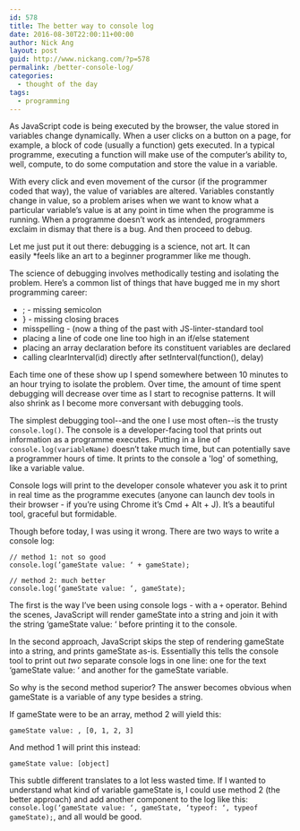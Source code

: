 ```yaml
---
id: 578
title: The better way to console log
date: 2016-08-30T22:00:11+00:00
author: Nick Ang
layout: post
guid: http://www.nickang.com/?p=578
permalink: /better-console-log/
categories:
  - thought of the day
tags:
  - programming
---
```

As JavaScript code is being executed by the browser, the value stored in variables change dynamically. When a user clicks on a button on a page, for example, a block of code (usually a function) gets executed. In a typical programme, executing a function will make use of the computer’s ability to, well, compute, to do some computation and store the value in a variable.

With every click and even movement of the cursor (if the programmer coded that way), the value of variables are altered. Variables constantly change in value, so a problem arises when we want to know what a particular variable’s value is at any point in time when the programme is running. When a programme doesn’t work as intended, programmers exclaim in dismay that there is a bug. And then proceed to debug.

Let me just put it out there: debugging is a science, not art. It can easily *feels like an art to a beginner programmer like me though.

The science of debugging involves methodically testing and isolating the problem. Here’s a common list of things that have bugged me in my short programming career:

* ; - missing semicolon
* } - missing closing braces
* misspelling - (now a thing of the past with JS-linter-standard tool
* placing a line of code one line too high in an if/else statement
* placing an array declaration before its constituent variables are declared
* calling clearInterval(id) directly after setInterval(function(), delay)

Each time one of these show up I spend somewhere between 10 minutes to an hour trying to isolate the problem. Over time, the amount of time spent debugging will decrease over time as I start to recognise patterns. It will also shrink as I become more conversant with debugging tools.

The simplest debugging tool--and the one I use most often--is the trusty `console.log()`. The console is a developer-facing tool that prints out information as a programme executes. Putting in a line of `console.log(variableName)` doesn’t take much time, but can potentially save a programmer hours of time. It prints to the console a 'log' of something, like a variable value.

Console logs will print to the developer console whatever you ask it to print in real time as the programme executes (anyone can launch dev tools in their browser - if you’re using Chrome it’s Cmd + Alt + J). It’s a beautiful tool, graceful but formidable.

Though before today, I was using it wrong. There are two ways to write a console log:

```
// method 1: not so good
console.log(’gameState value: ‘ + gameState);

// method 2: much better
console.log(‘gameState value: ‘, gameState);
```

The first is the way I’ve been using console logs - with a `+` operator. Behind the scenes, JavaScript will render gameState into a string and join it with the string ‘gameState value: ‘ before printing it to the console.

In the second approach, JavaScript skips the step of rendering gameState into a string, and prints gameState as-is. Essentially this tells the console tool to print out *two* separate console logs in one line: one for the text ‘gameState value: ‘ and another for the gameState variable.

So why is the second method superior? The answer becomes obvious when gameState is a variable of any type besides a string.

If gameState were to be an array, method 2 will yield this:
```
gameState value: , [0, 1, 2, 3]
```
And method 1 will print this instead:
```
gameState value: [object]
```

This subtle different translates to a lot less wasted time. If I wanted to understand what kind of variable gameState is, I could use method 2 (the better approach) and add another component to the log like this: `console.log(‘gameState value: ‘, gameState, ‘typeof: ‘, typeof gameState);`, and all would be good.